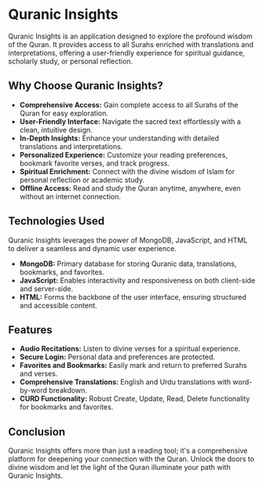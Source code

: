# Quranic Insights

Quranic Insights is an application designed to explore the profound wisdom of the Quran. It provides access to all Surahs enriched with translations and interpretations, offering a user-friendly experience for spiritual guidance, scholarly study, or personal reflection.

## Why Choose Quranic Insights?

- **Comprehensive Access:** Gain complete access to all Surahs of the Quran for easy exploration.
- **User-Friendly Interface:** Navigate the sacred text effortlessly with a clean, intuitive design.
- **In-Depth Insights:** Enhance your understanding with detailed translations and interpretations.
- **Personalized Experience:** Customize your reading preferences, bookmark favorite verses, and track progress.
- **Spiritual Enrichment:** Connect with the divine wisdom of Islam for personal reflection or academic study.
- **Offline Access:** Read and study the Quran anytime, anywhere, even without an internet connection.

## Technologies Used

Quranic Insights leverages the power of MongoDB, JavaScript, and HTML to deliver a seamless and dynamic user experience.

- **MongoDB:** Primary database for storing Quranic data, translations, bookmarks, and favorites.
- **JavaScript:** Enables interactivity and responsiveness on both client-side and server-side.
- **HTML:** Forms the backbone of the user interface, ensuring structured and accessible content.

## Features

- **Audio Recitations:** Listen to divine verses for a spiritual experience.
- **Secure Login:** Personal data and preferences are protected.
- **Favorites and Bookmarks:** Easily mark and return to preferred Surahs and verses.
- **Comprehensive Translations:** English and Urdu translations with word-by-word breakdown.
- **CURD Functionality:** Robust Create, Update, Read, Delete functionality for bookmarks and favorites.

## Conclusion

Quranic Insights offers more than just a reading tool; it's a comprehensive platform for deepening your connection with the Quran. Unlock the doors to divine wisdom and let the light of the Quran illuminate your path with Quranic Insights.
